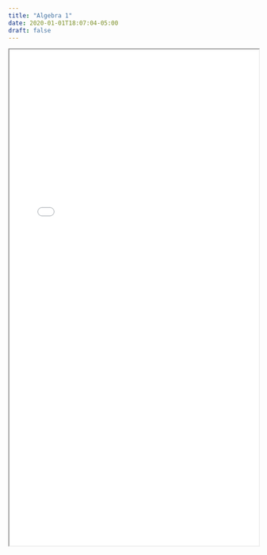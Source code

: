 ```yaml
---
title: "Algebra 1"
date: 2020-01-01T18:07:04-05:00
draft: false
---
```


<!-- See Algebra 1 notes below. [Download](/pdf/235math.pdf) -->
<iframe src="/pdf/235math.pdf" width="100%" height="1000px">This browser does not support pdfs.</iframe>

